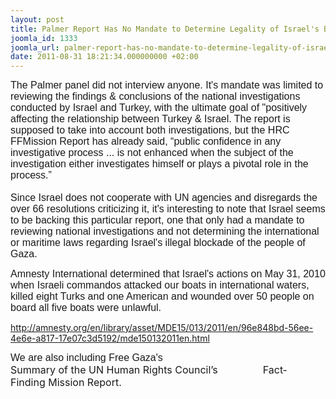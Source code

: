 ```yaml
---
layout: post
title: Palmer Report Has No Mandate to Determine Legality of Israel's Blockade
joomla_id: 1333
joomla_url: palmer-report-has-no-mandate-to-determine-legality-of-israels-blockade
date: 2011-08-31 18:21:34.000000000 +02:00
---
```

<p><span style="font-size: 12pt;"><span style="font-family: arial,helvetica,sans-serif;">The Palmer panel did not interview anyone. It's mandate was limited to  reviewing the findings & conclusions of the national investigations  conducted by Israel and Turkey, with the ultimate goal of "positively  affecting the relationship between Turkey & Israel. The report is supposed to take into account both  investigations, but  the HRC FFMission Report has already said, </span><span style="font-family: arial,helvetica,sans-serif;">“public confidence in any investigative process ... is not enhanced when the subject of the investigation either investigates himself or plays a pivotal role in the process.”<br /></span><span style="font-family: arial,helvetica,sans-serif;"> </span><span style="font-family: arial,helvetica,sans-serif;"><br /></span><span style="font-family: arial,helvetica,sans-serif;">Since Israel does not cooperate with UN agencies and disregards the over 66 resolutions  criticizing it, it's interesting to note that Israel seems to be backing this particular report, one that only had a mandate to reviewing national investigations and not determining the international or maritime laws regarding Israel's illegal blockade of the people of Gaza.</span></span></p>
<p><span style="font-size: 12pt;"><span style="font-family: arial,helvetica,sans-serif;">Amnesty International determined that Israel's actions on May 31, 2010 when Israeli commandos attacked our boats in international waters, killed eight Turks and one American and wounded over 50 people on board all five boats were unlawful. </span></span></p>
<p><a href="http://amnesty.org/en/library/asset/MDE15/013/2011/en/96e848bd-56ee-4e6e-a817-17e07c3d5192/mde150132011en.html">http://amnesty.org/en/library/asset/MDE15/013/2011/en/96e848bd-56ee-4e6e-a817-17e07c3d5192/mde150132011en.html</a></p>
<p><span style="font-size: 12pt;"><span style="font-family: arial,helvetica,sans-serif;">We are also including Free Gaza's </span></span><span style="font-size: 12pt;">Summary of the UN Human Rights Council’s                Fact‐Finding Mission Report. <br /></span></p>
<p> </p>
